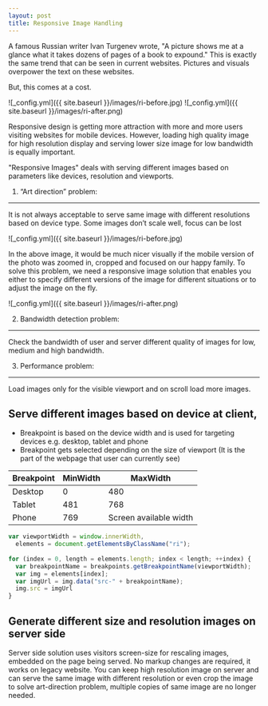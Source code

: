 ```yaml
---
layout: post
title: Responsive Image Handling
---
```

<link rel="stylesheet" href="https://gist-assets.github.com/assets/embed-b67021dc07195830cc157f7720b938fb.css">

A famous Russian writer Ivan Turgenev wrote, "A picture shows me at a glance what it takes dozens of pages of a book to expound."
This is exactly the same trend that can be seen in current websites. Pictures and visuals overpower the text on these websites.

But, this comes at a cost.

![_config.yml]({{ site.baseurl }}/images/ri-before.jpg) ![_config.yml]({{ site.baseurl }}/images/ri-after.png)

Responsive design is getting more attraction with more and more users visiting websites for mobile devices. However, loading high quality image for high resolution display and serving lower size image for low bandwidth is equally important.

"Responsive Images" deals with serving different images based on parameters like devices, resolution and viewports.

1. “Art direction” problem:
------------------------
It is not always acceptable to serve same image with different resolutions based on device type. Some images don’t scale well, focus can be lost

![_config.yml]({{ site.baseurl }}/images/ri-before.jpg)

In the above image, it would be much nicer visually if the mobile version of the photo was zoomed in, cropped and focused on our happy family. To solve this problem, we need a responsive image solution that enables you either to specify different versions of the image for different situations or to adjust the image on the fly.

![_config.yml]({{ site.baseurl }}/images/ri-after.png)

2. Bandwidth detection problem:
----------------------------
Check the bandwidth of user and server different quality of images for low, medium and high bandwidth.

3. Performance problem:
--------------------
Load images only for the visible viewport and on scroll load more images.

Serve different images based on device at client,
------------------------------------------------
* Breakpoint is based on the device width and is used for targeting devices e.g. desktop, tablet and phone
* Breakpoint gets selected depending on the size of viewport (It is the part of the webpage that user can currently see)

| Breakpoint        | MinWidth           | MaxWidth               |
| ------------------|--------------------|------------------------|
| Desktop           | 0                  | 480                    |
| Tablet            | 481                | 768                    |
| Phone             | 769                | Screen available width |

```javascript
var viewportWidth = window.innerWidth, 
  elements = document.getElementsByClassName("ri");
 
for (index = 0, length = elements.length; index < length; ++index) {
  var breakpointName = breakpoints.getBreakpointName(viewportWidth);
  var img = elements[index];
  var imgUrl = img.data("src-" + breakpointName);
  img.src = imgUrl
}
```

<script src="https://gist.github.com/akshantalpm/5c9dc9986ab7d60f271b.js"></script>

<script src="https://gist.github.com/akshantalpm/4ba48944224d155588cd.js"></script>

Generate different size and resolution images on server side
------------------------------------------------------------
Server side solution uses visitors screen-size for rescaling images, embedded on the page being served. No markup changes are required, it works on legacy website. You can keep high resolution image on server and can serve the same image with different resolution or even crop the image to solve art-direction problem, multiple copies of same image are no longer needed.


